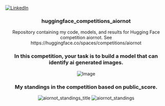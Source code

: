 <!-- Improved compatibility of back to top link: See: https://github.com/othneildrew/Best-README-Template/pull/73 -->
<a name="readme-top"></a>
<!--
*** Thanks for checking out the Best-README-Template. If you have a suggestion
*** that would make this better, please fork the repo and create a pull request
*** or simply open an issue with the tag "enhancement".
*** Don't forget to give the project a star!
*** Thanks again! Now go create something AMAZING! :D
-->



<!-- PROJECT SHIELDS -->
<!--
*** I'm using markdown "reference style" links for readability.
*** Reference links are enclosed in brackets [ ] instead of parentheses ( ).
*** See the bottom of this document for the declaration of the reference variables
*** for contributors-url, forks-url, etc. This is an optional, concise syntax you may use.
*** https://www.markdownguide.org/basic-syntax/#reference-style-links
-->
[![LinkedIn][linkedin-shield]][linkedin-url]



<!-- PROJECT LOGO -->
<!--
<br />
<div align="center">
  <a href="https://github.com/github_username/repo_name">
    <img src="images/logo.png" alt="Logo" width="80" height="80">
  </a>
 -->
<h3 align="center">huggingface_competitions_aiornot</h3>

  <p align="center">
   Repository containing my code, models, and results for Hugging Face competition aiornot. See https://huggingface.co/spaces/competitions/aiornot
  </p>
</div>

<h3 align="center">In this competition, your task is to build a model that can identify ai generated images.</h3>
<p align="center">
  <img title="Image" alt="Image" src="images/comp.png">
</p>

<h3 align="center">My standings in the competition based on public_score.</h3>
<p align="center">
  <img title="aiornot_standings_title" alt="aiornot_standings_title" src="images/aiornot_standings_title.jpg">
  <img title="aiornot_standings" alt="aiornot_standings" src="images/aiornot_standings.jpg">
</p>

<!-- MARKDOWN LINKS & IMAGES -->
<!-- https://www.markdownguide.org/basic-syntax/#reference-style-links -->
[linkedin-shield]: https://img.shields.io/badge/-LinkedIn-blue.svg?style=for-the-badge&logo=linkedin&color=blue
[linkedin-url]: https://www.linkedin.com/in/asnecemnnit/
